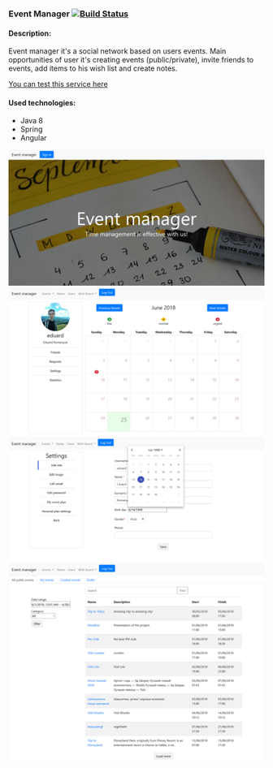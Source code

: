 ### Event Manager [![Build Status](https://travis-ci.org/eduard-romanyuk/eventmanager.png?branch=dev)](https://travis-ci.org/eduard-romanyuk/eventmanager)

#### Description:
Event manager it's a social network based on users events. Main opportunities of user it's creating events (public/private), invite friends to events, add items to his wish list and create notes.

[You can test this service here](https://web-event-manager.firebaseapp.com/)

#### Used technologies:
* Java 8
* Spring
* Angular

![1](screenshots/1.png)
![2](screenshots/2.png)
![3](screenshots/3.png)
![4](screenshots/4.png)